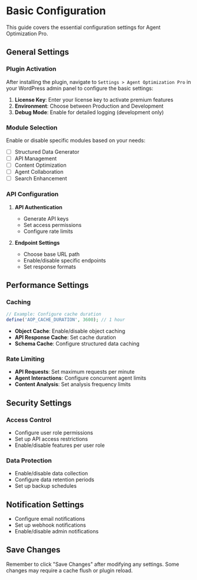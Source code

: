 # Basic Configuration

This guide covers the essential configuration settings for Agent Optimization Pro.

## General Settings

### Plugin Activation

After installing the plugin, navigate to `Settings > Agent Optimization Pro` in your WordPress admin panel to configure the basic settings:

1. **License Key**: Enter your license key to activate premium features
2. **Environment**: Choose between Production and Development
3. **Debug Mode**: Enable for detailed logging (development only)

### Module Selection

Enable or disable specific modules based on your needs:

- [ ] Structured Data Generator
- [ ] API Management
- [ ] Content Optimization
- [ ] Agent Collaboration
- [ ] Search Enhancement

### API Configuration

1. **API Authentication**
   - Generate API keys
   - Set access permissions
   - Configure rate limits

2. **Endpoint Settings**
   - Choose base URL path
   - Enable/disable specific endpoints
   - Set response formats

## Performance Settings

### Caching

```php
// Example: Configure cache duration
define('AOP_CACHE_DURATION', 3600); // 1 hour
```

- **Object Cache**: Enable/disable object caching
- **API Response Cache**: Set cache duration
- **Schema Cache**: Configure structured data caching

### Rate Limiting

- **API Requests**: Set maximum requests per minute
- **Agent Interactions**: Configure concurrent agent limits
- **Content Analysis**: Set analysis frequency limits

## Security Settings

### Access Control

- Configure user role permissions
- Set up API access restrictions
- Enable/disable features per user role

### Data Protection

- Enable/disable data collection
- Configure data retention periods
- Set up backup schedules

## Notification Settings

- Configure email notifications
- Set up webhook notifications
- Enable/disable admin notifications

## Save Changes

Remember to click "Save Changes" after modifying any settings. Some changes may require a cache flush or plugin reload.
